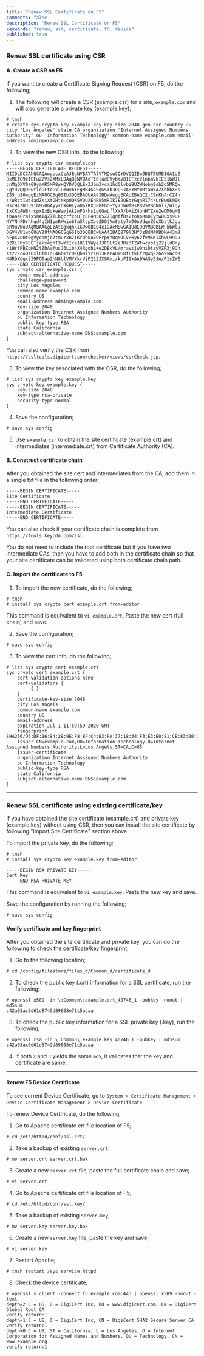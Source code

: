 ```yaml
---
title: "Renew SSL Certificate on F5"
comments: false
description: "Renew SSL Certificate on F5"
keywords: "renew, ssl, certificate, f5, device"
published: true
---
```


### Renew SSL certificate using CSR

#### A. Create a CSR on F5
If you want to create a Certificate Signing Request (CSR) on F5, do the following;  
1. The following will create a CSR (example.csr) for a site, `example.com` and will also generate a private key (example.key);
```
# tmsh 
# create sys crypto key example.key key-size 2048 gen-csr country US city 'Los Angeles' state CA organization 'Internet Assigned Numbers Authority' ou 'Information Technology' common-name example.com email-address admin@example.com
```
2. To view the new CSR info, do the following;
```
# list sys crypto csr example.csr
-----BEGIN CERTIFICATE REQUEST-----
MIIDLDCCAhQCAQAwgbcxCzAJBgNVBAYTAlVTMQswCQYDVQQIEwJDQTEUMBIGA1UE
BxMLTG9zIEFuZ2VsZXMxLDAqBgNVBAoTI0ludGVybmV0IEFzc2lnbmVkIE51bWJl
cnMgQXV0aG9yaXR5MR8wHQYDVQQLExZJbmZvcm1hdGlvbiBUZWNobm9sb2d5MRQw
EgYDVQQDEwtleGFtcGxlLmNvbTEgMB4GCSqGSIb3DQEJARYRYWRtaW5AZXhhbXBs
ZS5jb20wggEiMA0GCSqGSIb3DQEBAQUAA4IBDwAwggEKAoIBAQC2jC9nKhArCZ4h
s/WRztIwc4adZKiXtQHtNkpOOK5VOUXEnR95mRIk7E2OEqYGqnRI74/LrBwQKM0K
HscHiZUJu9IbM50bAyyvbXmHLyaUalRXJE0FGD+Yy7hWWfBsP8VSVBdNGli/Wlgy
IxCKq4WBrrcpxIxBqkeWamjAk2mPG/hs1pGQwLflXxA/bXiZ4uhHTZxe2eDM0qMB
tbAaeCr4lxSmAIqZ7TLbgcrfcoUTcEF4N5D5Z7IgdtfBs2to8pRnOEytwBUxs9u+
NYYNhFDrhhgd4gIW1ymRHWio6fa5lspXve2DOjVm8atylWJ0nUdqoZ6uXbstkJgp
aR9uVWoDAgMBAAGgLzAtBgkqhkiG9w0BCQ4xIDAeMBwGA1UdEQQVMBOBEWFkbWlu
QGV4YW1wbGUuY29tMA0GCSqGSIb3DQEBCwUAA4IBAQB79l3HY3zBdN4KBONA43m8
hFpXVuOt0gVycemjc7tmurxn7IKrQhUAEQPrpYYQqN9CVH6y62fvMSKIXhwL99Du
02XiF6ySSETja+x4ghT3wYtIca181IYWyeJ3FGLt2eJRz3TZWtwcyofj22jld8ny
/iHrfPBZqKN2tZbAafusJ6Lib4X4RgohL+e2DEcVL/mraVtjw0hi0tzyVZR3j9Qh
Xt27FcoUzOxl6tmToL4Gb+tcOKQb9iYr1Mi3EePAOWG8fLtkFfrQwq22Go9vWcdR
N4RbXdgxjZ9POTap2hN8blVMYXkrVjP212JX9Ami/kuFI9kAA9WAGy5Je/P1sZWE
-----END CERTIFICATE REQUEST-----
sys crypto csr example.csr {
    admin-email-address
    challenge-password
    city Los Angeles
    common-name example.com
    country US
    email-address admin@example.com
    key-size 2048
    organization Internet Assigned Numbers Authority
    ou Information Technology
    public-key-type RSA
    state California
    subject-alternative-name DNS:example.com 
}
```
You can also verify the CSR from `https://ssltools.digicert.com/checker/views/csrCheck.jsp`.

3. To view the key associated with the CSR, do the following;
```
# list sys crypto key example.key
sys crypto key example.key {
    key-size 2048
    key-type rsa-private
    security-type normal
}
```
4. Save the configuration;
```
# save sys config
```
5.	Use `example.csr` to obtain the site certificate (example.crt) and intermediates (intermediate.crt) from Certificate Authority (CA).


#### B. Construct certificate chain
After you obtained the site cert and intermediates from the CA, add them in a single txt file in the following order;
```
-----BEGIN CERTIFICATE-----
Site Certificate
-----END CERTIFICATE-----
-----BEGIN CERTIFICATE-----
Intermediate Certificate
-----END CERTIFICATE-----
```
You can also check if your certificate chain is complete from `https://tools.keycdn.com/ssl`. 

You do not need to include the root certificate but if you have two intermediate CAs, then you have to add both in the certificate chain so that your site certificate can be validated using both certificate chain path.


#### C. Import the certificate to F5
1. To import the new certificate, do the following;
```
# tmsh
# install sys crypto cert example.crt from-editor
```
This command is equivalent to `vi example.crt`. Paste the new cert (full chain) and save.

2. Save the configuration;
```
# save sys config
```
3. To view the cert info, do the following;
```
# list sys crypto cert example.crt
sys crypto cert example.crt {
    cert-validation-options none
    cert-validators {
         { }
    }
    certificate-key-size 2048
    city Los Angels
    common-name example.com
    country US
    email-address
    expiration Jul 1 11:59:59 2020 GMT
    fingerprint SHA256/D5:DF:16:84:28:9E:F8:BF:C4:B3:FA:37:18:34:F3:E3:E0:81:CE:83:00:C1:C4:2F:67:6C:B7:E1:9B:AF:45:F1
    issuer CN=example.com,OU=Information Technology,O=Internet Assigned Numbers Authority,L=Los Angels,ST=CA,C=US
    issuer-certificate
    organization Internet Assigned Numbers Authority
    ou Information Technology
    public-key-type RSA
    state California
    subject-alternative-name DNS:example.com
}
```

---


### Renew SSL certificate using existing certificate/key

If you have obtained the site certificate (example.crt) and private key (example.key) without using CSR, then you can install the site certificate by following "Import Site Certificate" section above.

To import the private key, do the following;
```
# tmsh 
# install sys crypto key example.key from-editor

-----BEGIN RSA PRIVATE KEY-----
Cert Key
-----END RSA PRIVATE KEY-----
```
This command is equivalent to `vi example.key`. Paste the new key and save.

Save the configuration by running the following;
```
# save sys config
```

#### Verify certificate and key fingerprint
After you obtained the site certificate and private key, you can do the following to check the certificate/key fingerprint;
1. Go to the following location;
```
# cd /config/filestore/files_d/Common_d/certificate_d
```
2. To check the public key (.crt) information for a SSL certificate, run the following;
```
# openssl x509 -in \:Common\:example.crt_40746_1 -pubkey -noout | md5sum
c42a03ac6d61d8749d89668e71c5acaa
```
3. To check the public key information for a SSL private key (.key), run the following;
```
# openssl rsa -in \:Common\:example.key_40746_1 -pubkey | md5sum
c42a03ac6d61d8749d89668e71c5acaa
```
4. If both `2` and `3` yields the same `md5`, it validates that the key and certificate are same.

---

#### Renew F5 Device Certificate
To see current Device Certificate, go to `System > Certificate Management > Device Certificate Management > Device Certificate`.

To renew Device Certificate, do the following;
1. Go to Apache certificate crt file location of F5;
```
# cd /etc/httpd/conf/ssl.crt/
```
2. Take a backup of existing `server.crt`;
```
# mv server.crt server.crt.bak
```
3. Create a new `server.crt` file, paste the full certificate chain and save;
```
# vi server.crt
```
4. Go to Apache certificate crt file location of F5;
```
# cd /etc/httpd/conf/ssl.key/
```
5. Take a backup of existing `server.key`;
```
# mv server.key server.key.bak
```
6. Create a new `server.key` file, paste the key and save;
```
# vi server.key
```
7. Restart Apache;
```
# tmsh restart /sys service httpd
```
8. Check the device certificate;
```
# openssl s_client -connect f5.example.com:443 | openssl x509 -noout -text
depth=2 C = US, O = DigiCert Inc, OU = www.digicert.com, CN = DigiCert Global Root CA
verify return:1
depth=1 C = US, O = DigiCert Inc, CN = DigiCert SHA2 Secure Server CA
verify return:1
depth=0 C = US, ST = California, L = Los Angeles, O = Internet Corporation for Assigned Names and Numbers, OU = Technology, CN = www.example.org
verify return:1
```

